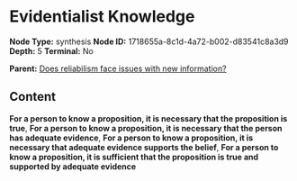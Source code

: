 # Evidentialist Knowledge

**Node Type:** synthesis
**Node ID:** 1718655a-8c1d-4a72-b002-d83541c8a3d9
**Depth:** 5
**Terminal:** No

**Parent:** [Does reliabilism face issues with new information?](does-reliabilism-face-issues-with-new-information-antithesis-35c2399a-3478-4c20-81da-51bdc871f068.md)

## Content

**For a person to know a proposition, it is necessary that the proposition is true**, **For a person to know a proposition, it is necessary that the person has adequate evidence**, **For a person to know a proposition, it is necessary that adequate evidence supports the belief**, **For a person to know a proposition, it is sufficient that the proposition is true and supported by adequate evidence**
